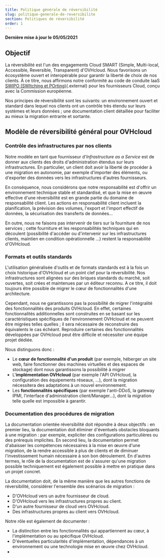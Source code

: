 ```yaml
---
title: Politique générale de réversibilité
slug: politique-generale-de-reversibilite
section: Politiques de réversibilité
order: 1
---
```


**Dernière mise à jour le 05/05/2021**

## Objectif

La réversibilité est l'un des engagements Cloud SMART (Simple, Multi-local, Accessible, Reversible, Transparent) d'OVHcloud. Nous favorisons un écosystème ouvert et interopérable pour garantir la liberté de choix de nos clients. À ce titre, nous affirmons notre conformité au code de conduite IaaS [SWIPO (SWItching et POrting)](https://swipo.eu/download-section/copyrighted-downloads/){.external} pour les fournisseurs Cloud, conçu avec la Commission européenne.

Nos principes de réversibilité sont les suivants: un environnement ouvert et standard dans lequel nos clients ont un contrôle très étendu sur leurs systèmes et leurs données ; une documentation client détaillée pour faciliter au mieux la migration entrante et sortante.

## Modèle de réversibilité général pour OVHcloud

### Contrôle des infrastructures par nos clients

Notre modèle en tant que fournisseur d'*Infrastructure as a Service* est de donner aux clients des droits d'administration étendus sur leurs infrastructures. En particulier, un client doit avoir la liberté de procéder à une migration en autonomie, par exemple d'importer des éléments, ou d'exporter des données vers les infrastructures d'autres fournisseurs.

En conséquence, nous considérons que notre responsabilité est d'offrir un environnement technique stable et standardisé, et que la mise en œuvre effective d'une réversibilité est en grande partie du domaine de responsabilité client. Les actions en responsabilité client incluent la planification, la prévision des volumes, l'export et l'import effectif de données, la sécurisation des transferts de données...

En outre, nous ne faisons pas intervenir de tiers sur la fourniture de nos services ; cette fourniture et les responsabilités techniques qui en découlent (possibilité d'accéder ou d'intervenir sur les infrastructures clients, maintien en condition opérationnelle ...) restent la responsabilité d'OVHcloud.

### Formats et outils standards

L'utilisation généralisée d'outils et de formats standards est à la fois un choix historique d'OVHcloud et un point clef pour la réversibilité. Nos infrastructures sont alignées sur des briques standards du marché, soit ouvertes, soit crées et maintenues par un éditeur reconnu. A ce titre, il doit toujours être possible de migrer le cœur de fonctionnalités d'une architecture.

Cependant, nous ne garantissons pas la possibilité de migrer l'intégralité des fonctionnalités des produits OVHcloud. En effet, certaines fonctionnalités additionnelles sont construites en se basant sur les caractéristiques spécifiques de l'environnement OVHcloud et ne peuvent être migrées telles quelles ; il sera nécessaire de reconstruire des équivalents le cas échéant. Reproduire certaines des fonctionnalités développées par OVHcloud peut être difficile et nécessiter une équipe projet dédiée.

Nous distinguons donc :

- Le **cœur de fonctionnalité d'un produit** (par exemple, héberger un site web, faire fonctionner des machines virtuelles et des espaces de stockage) dont nous garantissons la possibilité à migrer
- L'**implémentation OVHcloud** (par exemple l'API OVHcloud, la configuration des équipements réseaux, ...), dont la migration nécessitera des adaptations à un nouvel environnement.
- Les **fonctionnalités spécifiques** (par exemple l'anti-DDoS, la gateway IPMI, l'interface d'administration client/Manager...), dont la migration telle quelle est impossible à garantir.

### Documentation des procédures de migration

La documentation orientée réversibilité doit répondre à deux objectifs : en premier lieu, la documentation doit éliminer d'éventuels obstacles bloquants à une migration : par exemple, expliciter des configurations particulières ou des prérequis implicites. En second lieu, la documentation permet d'abaisser les compétences nécessaires à la mise en œuvre d'une migration, de la rendre accessible à plus de clients et de diminuer l'investissement humain nécessaire à son bon déroulement. En d'autres termes, le rôle de la documentation est de s'assurer qu'une migration possible techniquement est également possible à mettre en pratique dans un projet concret.

La documentation doit, de la même manière que les autres fonctions de réversibilité, considérer l'ensemble des scénarios de migration :

- D'OVHcloud vers un autre fournisseur de cloud.
- D'OVHcloud vers les infrastructures propres au client.
- D'un autre fournisseur de cloud vers OVHcloud.
- Des infrastructures propres au client vers OVHcloud.

Notre rôle est également de documenter :

- La distinction entre les fonctionnalités qui appartiennent au cœur, à l'implémentation ou au spécifique OVHcloud.
- D'éventuelles particularités d'implémentation, dépendances à un environnement ou une technologie mise en œuvre chez OVHcloud.
- 